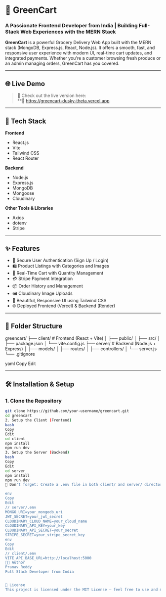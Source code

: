 # 🛒 GreenCart

### A Passionate Frontend Developer from India | Building Full-Stack Web Experiences with the MERN Stack

**GreenCart** is a powerful Grocery Delivery Web App built with the MERN stack (MongoDB, Express.js, React, Node.js). It offers a smooth, fast, and responsive user experience with modern UI, real-time cart updates, and integrated payments. Whether you're a customer browsing fresh produce or an admin managing orders, GreenCart has you covered.

---

## 🌐 Live Demo

> 🚀 Check out the live version here:  
**🔗 https://greencart-dusky-theta.vercel.app

---

## 🚀 Tech Stack

**Frontend**  
- React.js  
- Vite  
- Tailwind CSS  
- React Router  

**Backend**  
- Node.js  
- Express.js  
- MongoDB  
- Mongoose  
- Cloudinary  

**Other Tools & Libraries**  
- Axios  
- dotenv  
- Stripe  

---

## ✨ Features

- 🔐 Secure User Authentication (Sign Up / Login)
- 🛍️ Product Listings with Categories and Images
- 🧺 Real-Time Cart with Quantity Management
- 💳 Stripe Payment Integration
- 📦 Order History and Management
- 🖼️ Cloudinary Image Uploads
- 🎨 Beautiful, Responsive UI using Tailwind CSS
- 🌐 Deployed Frontend (Vercel) & Backend (Render)

---

## 📁 Folder Structure

greencart/
├── client/ # Frontend (React + Vite)
│ ├── public/
│ ├── src/
│ ├── package.json
│ └── vite.config.js
├── server/ # Backend (Node.js + Express)
│ ├── models/
│ ├── routes/
│ ├── controllers/
│ └── server.js
└── .gitignore

yaml
Copy
Edit

---

## 🛠️ Installation & Setup

### 1. Clone the Repository

```bash
git clone https://github.com/your-username/greencart.git
cd greencart
2. Setup the Client (Frontend)
bash
Copy
Edit
cd client
npm install
npm run dev
3. Setup the Server (Backend)
bash
Copy
Edit
cd server
npm install
npm run dev
📌 Don't forget: Create a .env file in both client/ and server/ directories. Example:

env
Copy
Edit
// server/.env
MONGO_URI=your_mongodb_uri
JWT_SECRET=your_jwt_secret
CLOUDINARY_CLOUD_NAME=your_cloud_name
CLOUDINARY_API_KEY=your_key
CLOUDINARY_API_SECRET=your_secret
STRIPE_SECRET=your_stripe_secret_key
env
Copy
Edit
// client/.env
VITE_API_BASE_URL=http://localhost:5000
👨‍💻 Author
Pranav Reddy
Full Stack Developer from India


📄 License
This project is licensed under the MIT License – feel free to use and modify.

